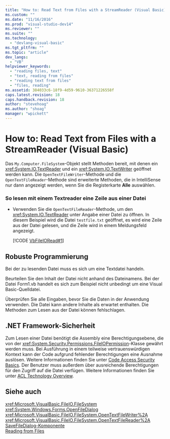 ```yaml
---
title: "How to: Read Text from Files with a StreamReader (Visual Basic) | Microsoft Docs"
ms.custom: ""
ms.date: "11/16/2016"
ms.prod: "visual-studio-dev14"
ms.reviewer: ""
ms.suite: ""
ms.technology: 
  - "devlang-visual-basic"
ms.tgt_pltfrm: ""
ms.topic: "article"
dev_langs: 
  - "VB"
helpviewer_keywords: 
  - "reading files, text"
  - "text, reading from files"
  - "reading text from files"
  - "files, reading"
ms.assetid: 384033c6-18f9-4d59-9610-36371226558f
caps.latest.revision: 18
caps.handback.revision: 18
author: "stevehoag"
ms.author: "shoag"
manager: "wpickett"
---
```

# How to: Read Text from Files with a StreamReader (Visual Basic)
Das `My.Computer.FileSystem`\-Objekt stellt Methoden bereit, mit denen ein <xref:System.IO.TextReader> und ein <xref:System.IO.TextWriter> geöffnet werden kann.  Die `OpenTextFileWriter`\-Methode und die `OpenTextFileReader`\-Methode sind erweiterte Methoden, die in IntelliSense nur dann angezeigt werden, wenn Sie die Registerkarte **Alle** auswählen.  
  
### So lesen mit einem Textreader eine Zeile aus einer Datei  
  
-   Verwenden Sie die `OpenTextFileReader`\-Methode, um den <xref:System.IO.TextReader> unter Angabe einer Datei zu öffnen.  In diesem Beispiel wird die Datei `testfile.txt` geöffnet, es wird eine Zeile aus der Datei gelesen, und die Zeile wird in einem Meldungsfeld angezeigt.  
  
     [!CODE [VbFileIORead#1](../CodeSnippet/VS_Snippets_VBCSharp/VbFileIORead#1)]  
  
## Robuste Programmierung  
 Bei der zu lesenden Datei muss es sich um eine Textdatei handeln.  
  
 Beurteilen Sie den Inhalt der Datei nicht anhand des Dateinamens.  Bei der Datei Form1.vb handelt es sich zum Beispiel nicht unbedingt um eine Visual Basic\-Quelldatei.  
  
 Überprüfen Sie alle Eingaben, bevor Sie die Daten in der Anwendung verwenden.  Die Datei kann andere Inhalte als erwartet enthalten. Die Methoden zum Lesen aus der Datei können fehlschlagen.  
  
## .NET Framework-Sicherheit  
 Zum Lesen einer Datei benötigt die Assembly eine Berechtigungsebene, die von der <xref:System.Security.Permissions.FileIOPermission>\-Klasse gewährt werden muss.  Bei Ausführung in einem teilweise vertrauenswürdigen Kontext kann der Code aufgrund fehlender Berechtigungen eine Ausnahme auslösen.  Weitere Informationen finden Sie unter [Code Access Security Basics](../Topic/Code%20Access%20Security%20Basics.md).  Der Benutzer muss außerdem über ausreichende Berechtigungen für den Zugriff auf die Datei verfügen.  Weitere Informationen finden Sie unter [ACL Technology Overview](http://msdn.microsoft.com/de-de/06fbf66d-6f02-4378-b863-b2f12e349045).  
  
## Siehe auch  
 <xref:Microsoft.VisualBasic.FileIO.FileSystem>   
 <xref:System.Windows.Forms.OpenFileDialog>   
 <xref:Microsoft.VisualBasic.FileIO.FileSystem.OpenTextFileWriter%2A>   
 <xref:Microsoft.VisualBasic.FileIO.FileSystem.OpenTextFileReader%2A>   
 [SaveFileDialog\-Komponente](../Topic/SaveFileDialog%20Component%20\(Windows%20Forms\).md)   
 [Reading from Files](../../../../visual-basic/developing-apps/programming/drives-directories-files/reading-from-files.md)